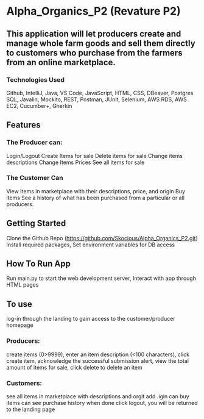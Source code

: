 # Alpha_Organics_P2 (Revature P2)
## This application will let producers create and manage whole farm goods and sell them directly to customers who purchase from the farmers from an online marketplace. 

### Technologies Used
Github, IntelliJ, Java, VS Code, JavaScript, HTML, CSS, DBeaver, Postgres SQL, Javalin, Mockito, REST, Postman, JUnit, Selenium, AWS RDS, AWS EC2, Cucumber+, Gherkin


## Features
### The Producer can:
Login/Logout
Create Items for sale 
Delete items for sale
Change items descriptions
Change Items Prices
See all items for sale
### The Customer Can
View Items in marketplace with their descriptions, price, and origin
Buy items
See a history of what has been purchased from a particular or all producers.


## Getting Started
Clone the Github Repo (https://github.com/Skocious/Alpha_Organics_P2.git) Install required packages, Set environment variables for DB access

## How To Run App
Run main.py to start the web development server, Interact with app through HTML pages

## To use
log-in through the landing to gain access to the customer/producer homepage 
### Producers:
create items ($0>$9999), enter an item description (<100 characters), click create item, acknowledge the successful submission alert, view the total amount of items for sale, click delete to delete an item 
### Customers:
see all items in marketplace with descriptions and orgit add .igin
can buy items
can see purchase history
when done click logout, you will be returned to the landing page